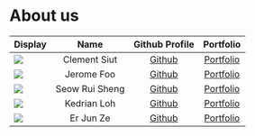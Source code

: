 # About us

| Display                                             |      Name      |               Github Profile                |           Portfolio           |
|-----------------------------------------------------|:--------------:|:-------------------------------------------:|:-----------------------------:|
| ![](https://via.placeholder.com/100.png?text=Photo) |  Clement Siut  |   [Github](https://github.com/clement559)   | [Portfolio](team/clement.md)  |
| ![](https://via.placeholder.com/100.png?text=Photo) |   Jerome Foo   | [Github](https://github.com/jeromeongithub) |  [Portfolio](team/jerome.md)  |
| ![](https://via.placeholder.com/100.png?text=Photo) | Seow Rui Sheng |  [Github](https://github.com/RuiShengGit)   | [Portfolio](team/ruisheng.md) |
| ![](https://via.placeholder.com/100.png?text=Photo) |  Kedrian Loh   |   [Github](https://github.com/KedrianLoh)   | [Portfolio](team/kedrian.md)  |
| ![](https://via.placeholder.com/100.png?text=Photo) |   Er Jun Ze    |    [Github](https://github.com/ERJUNZE)     |  [Portfolio](team/junze.md)   |
